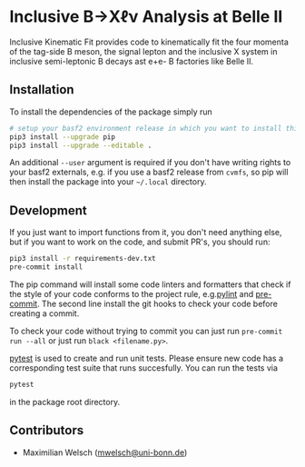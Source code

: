 # Inclusive B→Xℓν Analysis at Belle II

Inclusive Kinematic Fit provides code to kinematically fit the four momenta of the tag-side B meson, the signal lepton and the inclusive X system in inclusive semi-leptonic B decays ast e+e- B factories like Belle II.

## Installation

To install the dependencies of the package simply run

```bash
# setup your basf2 environment release in which you want to install this package
pip3 install --upgrade pip
pip3 install --upgrade --editable .
```

An additional `--user` argument is required if you don't have writing rights to
your basf2 externals, e.g. if you use a basf2 release from `cvmfs`, so pip will
then install the package into your `~/.local` directory.


## Development

If you just want to import functions from it, you don't need anything else, but if you want to work on the code, and submit PR's, you should run:

```bash
pip3 install -r requirements-dev.txt
pre-commit install
```

The pip command will install some code linters and formatters that check if the style of your code conforms to the project rule, e.g.[pylint](https://www.pylint.org/) and [pre-commit](https://pre-commit.com/).
The second line install the git hooks to check your code before creating a commit.

To check your code without trying to commit you can just run `pre-commit run
--all` or just run `black <filename.py>`.

[pytest](https://docs.pytest.org/en/stable/index.html) is used to create and run unit tests.
Please ensure new code has a corresponding test suite that runs succesfully.
You can run the tests via
```bash
pytest
```
in the package root directory.


## Contributors
- Maximilian Welsch ([mwelsch@uni-bonn.de](mailto:mwelsch@uni-bonn.de))
